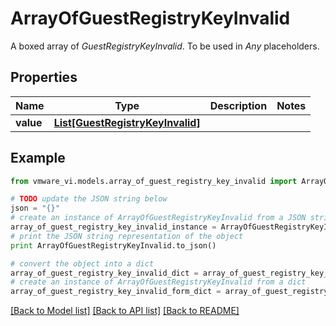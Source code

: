 # ArrayOfGuestRegistryKeyInvalid

A boxed array of *GuestRegistryKeyInvalid*. To be used in *Any* placeholders. 

## Properties
Name | Type | Description | Notes
------------ | ------------- | ------------- | -------------
**value** | [**List[GuestRegistryKeyInvalid]**](GuestRegistryKeyInvalid.md) |  | 

## Example

```python
from vmware_vi.models.array_of_guest_registry_key_invalid import ArrayOfGuestRegistryKeyInvalid

# TODO update the JSON string below
json = "{}"
# create an instance of ArrayOfGuestRegistryKeyInvalid from a JSON string
array_of_guest_registry_key_invalid_instance = ArrayOfGuestRegistryKeyInvalid.from_json(json)
# print the JSON string representation of the object
print ArrayOfGuestRegistryKeyInvalid.to_json()

# convert the object into a dict
array_of_guest_registry_key_invalid_dict = array_of_guest_registry_key_invalid_instance.to_dict()
# create an instance of ArrayOfGuestRegistryKeyInvalid from a dict
array_of_guest_registry_key_invalid_form_dict = array_of_guest_registry_key_invalid.from_dict(array_of_guest_registry_key_invalid_dict)
```
[[Back to Model list]](../README.md#documentation-for-models) [[Back to API list]](../README.md#documentation-for-api-endpoints) [[Back to README]](../README.md)


